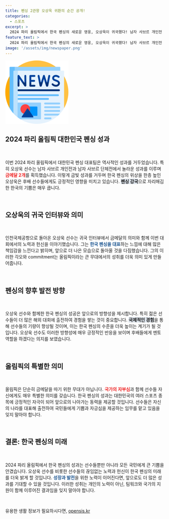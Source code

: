 ```yaml
---
title: 펜싱 2관왕 오상욱 귀환의 순간 공개!
categories:
  - 스포츠
excerpt: >
  2024 파리 올림픽에서 한국 펜싱의 새로운 영웅, 오상욱이 귀국했다! 남자 사브르 개인전 금메달을 포함해 총 2개의 금메달과 1개의 은메달을 차지한 그의 감동적인 이야기, 지금 바로 확인해보세요!
feature_text: >
  2024 파리 올림픽에서 한국 펜싱의 새로운 영웅, 오상욱이 귀국했다! 남자 사브르 개인전 금메달을 포함해 총 2개의 금메달과 1개의 은메달을 차지한 그의 감동적인 이야기, 지금 바로 확인해보세요!
image: '/assets/img/newspaper.png'
---
```


<p><img src="/assets/img/newspaper.png" alt="kimp 속보" /></p>

<h2 data-ke-size="size26">2024 파리 올림픽 대한민국 펜싱 성과</h2>

<p data-ke-size="size16">&nbsp;</p>

<p>이번 2024 파리 올림픽에서 대한민국 펜싱 대표팀은 역사적인 성과를 거두었습니다. 특히 오상욱 선수는 남자 사브르 개인전과 남자 사브르 단체전에서 놀라운 성과를 이루며 <b><span style="color: #ee2323;">금메달 2개</span></b>를 획득했습니다. 이렇게 금빛 성과를 거두며 한국 펜싱의 위상을 한층 높인 오상욱은 후배 선수들에게도 긍정적인 영향을 미치고 있습니다. <b><span style="background-color: #21538527;">펜싱 강국</span></b>으로 자리매김한 한국의 기쁨은 매우 큽니다. </p>

<p data-ke-size="size16">&nbsp;</p>

<h2 data-ke-size="size26">오상욱의 귀국 인터뷰와 의미</h2>

<p data-ke-size="size16">&nbsp;</p>

<p>인천국제공항으로 돌아온 오상욱 선수는 귀국 인터뷰에서 금메달의 의미와 함께 이번 대회에서의 노력과 헌신을 이야기했습니다. 그는 <b><span style="color: #1a5490;">한국 펜싱을 대표</span></b>하는 느낌에 대해 많은 책임감을 느낀다고 밝히며, 앞으로 더 나은 모습으로 돌아올 것을 다짐했습니다. 그의 이러한 각오와 commitment는 올림픽이라는 큰 무대에서의 성취를 더욱 의미 있게 만들어줍니다. </p>

<p data-ke-size="size16">&nbsp;</p>

<h2 data-ke-size="size26">펜싱의 향후 발전 방향</h2>

<p data-ke-size="size16">&nbsp;</p>

<p>오상욱 선수와 함께한 한국 펜싱의 성공은 앞으로의 방향성을 제시합니다. 특히 젊은 선수들이 더 많은 해외 대회에 출전하여 경험을 쌓는 것이 중요합니다. <b><span style="background-color: #21538527;">국제적인 경험</span></b>을 통해 선수들의 기량이 향상될 것이며, 이는 한국 펜싱의 수준을 더욱 높이는 계기가 될 것입니다. 오상욱 선수도 이러한 방향성에 매우 긍정적인 반응을 보이며 후배들에게 멘토 역할을 하겠다는 의지를 보였습니다.</p>

<p data-ke-size="size16">&nbsp;</p>

<h2 data-ke-size="size26">올림픽의 특별한 의미</h2>

<p data-ke-size="size16">&nbsp;</p>

<p>올림픽은 단순히 금메달을 따기 위한 무대가 아닙니다. <b><span style="color: #ee2323;">국가의 자부심</span></b>과 함께 선수들 자신에게도 매우 특별한 의미를 갖습니다. 한국 펜싱의 성과는 대한민국의 여러 스포츠 종목에 긍정적인 자극이 되어 앞으로의 나아가는 동력을 제공할 것입니다. 선수들은 자신의 나라를 대표해 출전하여 국민들에게 기쁨과 자긍심을 제공하는 임무를 맡고 있음을 잊지 말아야 합니다. </p>

<p data-ke-size="size16">&nbsp;</p>

<h2 data-ke-size="size26">결론: 한국 펜싱의 미래</h2>

<p data-ke-size="size16">&nbsp;</p>

<p>2024 파리 올림픽에서 한국 펜싱의 성과는 선수들뿐만 아니라 모든 국민에게 큰 기쁨을 안겼습니다. 오상욱 선수를 비롯한 선수들의 끊임없는 노력과 헌신이 한국 펜싱의 미래를 더욱 밝게 할 것입니다. <b><span style="color: #1a5490;">성장과 발전</span></b>을 위한 노력이 이어진다면, 앞으로도 더 많은 성과를 기대할 수 있을 것입니다. 이러한 성취는 개인의 노력이 아닌, 팀워크와 국가의 지원이 함께 이루어진 결과임을 잊지 말아야 합니다. </p>

<p data-ke-size="size16">&nbsp;</p>
유용한 생활 정보가 필요하시다면, <a href="https://opensis.kr" rel="dofollow">opensis.kr</a>


